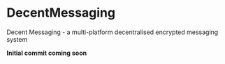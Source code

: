 # DecentMessaging
Decent Messaging - a multi-platform decentralised encrypted messaging system

**Initial commit coming soon**
